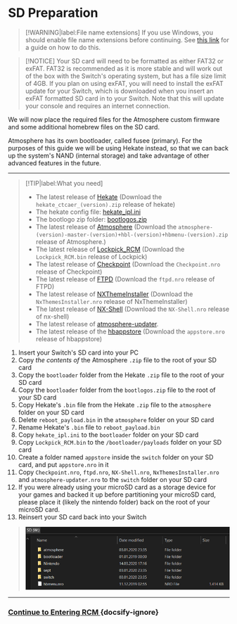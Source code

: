 # SD Preparation

> [!WARNING|label:File name extensions]
>    If you use Windows, you should enable file name extensions before continuing. See [this link](../../extras/showing_file_extensions.md) for a guide on how to do this.

> [!NOTICE]
> Your SD card will need to be formatted as either FAT32 or exFAT. FAT32 is recommended as it is more stable and will work out of the box with the Switch's operating system, but has a file size limit of 4GB. If you plan on using exFAT, you will need to install the exFAT update for your Switch, which is downloaded when you insert an exFAT formatted SD card in to your Switch. Note that this will update your console and requires an internet connection.

We will now place the required files for the Atmosphere custom firmware and some additional homebrew files on the SD card.

Atmosphere has its own bootloader, called fusee (primary). For the purposes of this guide we will be using Hekate instead, so that we can back up the system's NAND (internal storage) and take advantage of other advanced features in the future.

----

> [!TIP|label:What you need]
>    - The latest release of <a href="https://github.com/CTCaer/Hekate/releases/" target="_blank">Hekate</a> (Download the `hekate_ctcaer_(version).zip` release of hekate)
>    - The hekate config file: <a href="docs/files/sys/hekate_ipl.ini" download>hekate_ipl.ini</a>
>    - The bootlogo zip folder: <a href="docs/files/bootlogos.zip" download>bootlogos.zip</a>
>    - The latest release of <a href="https://github.com/Atmosphere-NX/Atmosphere/releases" target="_blank">Atmosphere</a> (Download the `atmosphere-(version)-master-(version)+hbl-(version)+hbmenu-(version).zip` release of Atmosphere.)
>    - The latest release of <a href="https://github.com/shchmue/Lockpick_RCM/releases" target="_blank">Lockpick_RCM</a> (Download the `Lockpick_RCM.bin` release of Lockpick)
>    - The latest release of <a href="https://github.com/FlagBrew/Checkpoint/releases" target="_blank">Checkpoint</a> (Download the `Checkpoint.nro` release of Checkpoint)
>    - The latest release of <a href="https://github.com/mtheall/ftpd/releases" target="_blank">FTPD</a> (Download the `ftpd.nro` release of FTPD)
>    - The latest release of <a href="https://github.com/exelix11/SwitchThemeInjector/releases" target="_blank">NXThemeInstaller</a> (Download the `NxThemesInstaller.nro` release of NxThemeInstaller)
>    - The latest release of <a href="https://github.com/joel16/NX-Shell/releases" target="_blank">NX-Shell</a> (Download the `NX-Shell.nro` release of nx-shell)
>    - The latest release of <a href="https://github.com/ITotalJustice/atmosphere-updater/releases" target="_blank">atmosphere-updater</a>.
>    - The latest release of the <a href="https://github.com/vgmoose/hb-appstore/releases" target="_blank">hbappstore</a> (Download the `appstore.nro` release of hbappstore)

1. Insert your Switch's SD card into your PC
2. Copy *the contents of* the Atmosphere `.zip` file to the root of your SD card
3. Copy the `bootloader` folder from the Hekate `.zip` file to the root of your SD card
4. Copy the `bootloader` folder from the `bootlogos.zip` file to the root of your SD card
5. Copy Hekate's `.bin` file from the Hekate `.zip` file to the `atmosphere` folder on your SD card
6. Delete `reboot_payload.bin` in the `atmosphere` folder on your SD card
7. Rename Hekate's `.bin` file to `reboot_payload.bin`
8. Copy `hekate_ipl.ini` to the `bootloader` folder on your SD card
9. Copy `Lockpick_RCM.bin` to the `/bootloader/payloads` folder on your SD card
10. Create a folder named `appstore` inside the `switch` folder on your SD card, and put `appstore.nro` in it
11. Copy `Checkpoint.nro`, `ftpd.nro`, `NX-Shell.nro`, `NxThemesInstaller.nro` and `atmosphere-updater.nro` to the `switch` folder on your SD card
12. If you were already using your microSD card as a storage device for your games and backed it up before partitioning your microSD card, please place it (likely the nintendo folder) back on the root of your microSD card.
13. Reinsert your SD card back into your Switch

> ![sdfilesimg](../img/sdfiles.png)

-----

### [Continue to Entering RCM <i class="fa fa-arrow-circle-right fa-lg"></i>](user_guide/sysnand/entering_rcm.md) {docsify-ignore}
